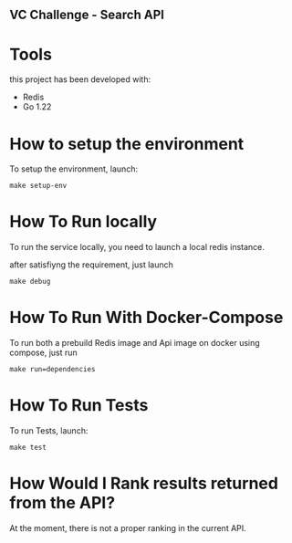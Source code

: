 ## VC Challenge - Search API

# Tools
this project has been developed with:
- Redis
- Go 1.22

# How to setup the environment
To setup the environment, launch:

`make setup-env`

# How To Run locally
To run the service locally, you need to launch a local redis instance.

after satisfiyng the requirement, just launch

`make debug`

# How To Run With Docker-Compose
To run both a prebuild Redis image and Api image on docker using compose, just run

`make run=dependencies`

# How To Run Tests
To run Tests, launch:

`make test`

# How Would I Rank results returned from the API?

At the moment, there is not a proper ranking in the current API.

